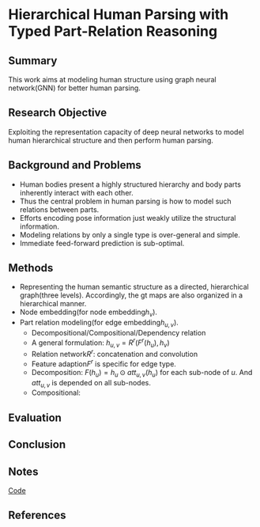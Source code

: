 # Hierarchical Human Parsing with Typed Part-Relation Reasoning

## Summary
This work aims at modeling human structure using graph neural network(GNN) for better human parsing.
## Research Objective
Exploiting the representation capacity of deep neural networks to model human hierarchical structure and then perform human parsing.
## Background and Problems
- Human bodies present a highly structured hierarchy and body parts inherently interact with each other.
- Thus the central problem in human parsing is how to model such relations between parts.
- Efforts encoding pose information just weakly utilize the structural information.
- Modeling relations by only a single type is over-general and simple.
- Immediate feed-forward prediction is sub-optimal.
## Methods
- Representing the human semantic structure as a directed, hierarchical graph(three levels). Accordingly, the gt maps are also organized in a hierarchical manner.
- Node embedding(for node embedding$h_v$).
- Part relation modeling(for edge embedding$h_{u,v}$).
	- Decompositional/Compositional/Dependency relation
	- A general formulation: $h_{u,v} = R^r(F^r(h_u), h_v)$
	- Relation network$R^r$: concatenation and convolution
	- Feature adaption$F^r$ is specific for edge type.
	- Decomposition: $F(h_u) = h_u \odot att_{u,v}(h_u)$ for each sub-node of $u$. And $att_{u,v}$ is depended on all sub-nodes.
	- Compositional: 
## Evaluation

## Conclusion

## Notes
[Code](https://github.com/hlzhu09/Hierarchical-Human-Parsing)

## References
<!--stackedit_data:
eyJoaXN0b3J5IjpbLTEyNzgyOTI0MjIsLTEzNDYzNjA3MTAsLT
IxMjU0MTE2NTRdfQ==
-->